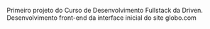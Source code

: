 Primeiro projeto do Curso de Desenvolvimento Fullstack da Driven. Desenvolvimento front-end da interface inicial do site globo.com
